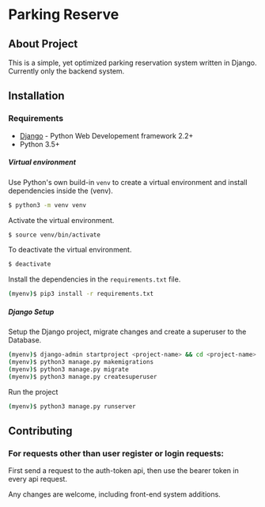 # Parking Reserve

## About Project
This is a simple, yet optimized parking reservation system written in Django. Currently only the backend system.

## Installation

### Requirements

* [Django] - Python Web Developement framework 2.2+
* Python 3.5+

##### Virtual environment

Use Python's own build-in ``venv`` to create a virtual environment and install dependencies inside the (venv).
```sh
$ python3 -m venv venv
```
Activate the virtual environment.
```sh
$ source venv/bin/activate
```
To deactivate the virtual environment.
```sh
$ deactivate
```
Install the dependencies in the ``requirements.txt`` file.

```sh
(myenv)$ pip3 install -r requirements.txt
```

##### Django Setup

Setup the Django project, migrate changes and create a superuser to the Database.

```sh
(myenv)$ django-admin startproject <project-name> && cd <project-name>
(myenv)$ python3 manage.py makemigrations
(myenv)$ python3 manage.py migrate
(myenv)$ python3 manage.py createsuperuser
```

Run the project

```sh
(myenv)$ python3 manage.py runserver
```

## Contributing
### For requests other than user register or login requests:
First send a request to the auth-token api, then use the bearer token in every api request.

Any changes are welcome, including front-end system additions.

   [Django]: <https://www.djangoproject.com>